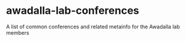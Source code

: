 # awadalla-lab-conferences
A list of common conferences and related metainfo for the Awadalla lab members
